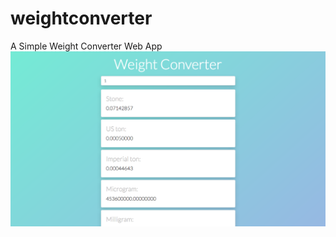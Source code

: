 # weightconverter
A Simple Weight Converter Web App
![ScreenShot](https://github.com/destiny0114/weightconverter/blob/master/screenshots/Screenshot_2019-03-22%20Weight%20Converter.png)
